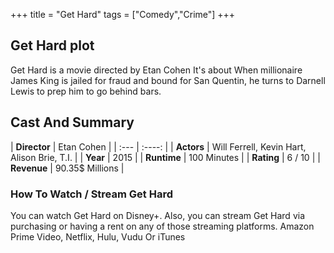 +++
title = "Get Hard"
tags = ["Comedy","Crime"]
+++
## Get Hard plot
Get Hard is a movie directed by Etan Cohen It's about When millionaire James King is jailed for fraud and bound for San Quentin, he turns to Darnell Lewis to prep him to go behind bars.
## Cast And Summary
| **Director**      | Etan Cohen |
    | :---        |    :----:   |
    |  **Actors** | Will Ferrell, Kevin Hart, Alison Brie, T.I. |
    | **Year**   | 2015    |
    |  **Runtime** | 100 Minutes |
    |  **Rating** | 6 / 10 | 
    |  **Revenue** | 90.35$ Millions |
### How To Watch / Stream Get Hard
You can watch Get Hard on Disney+.
Also, you can stream Get Hard via purchasing or having a rent on any of those streaming platforms.
Amazon Prime Video, Netflix, Hulu, Vudu Or iTunes